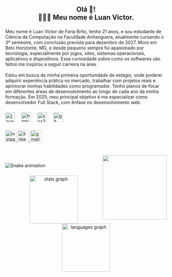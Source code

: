 <h2 align="center">Olá 👋! <br>👨🏾‍💻 Meu nome é Luan Victor.</h2>

###

<p align="left">Meu nome é Luan Victor de Faria Brito, tenho 21 anos, e sou estudante de Ciência da Computação na Faculdade Anhanguera, atualmente cursando o 3º semestre, com conclusão prevista para dezembro de 2027. Moro em Belo Horizonte, MG, e desde pequeno sempre fui apaixonado por tecnologia, especialmente por jogos, sites, sistemas operacionais, aplicativos e dispositivos. Essa curiosidade sobre como os softwares são feitos me inspirou a seguir carreira na área.<br><br>Estou em busca da minha primeira oportunidade de estágio, onde poderei adquirir experiência prática no mercado, trabalhar com projetos reais e aprimorar minhas habilidades como programador. Tenho planos de focar em diferentes áreas de desenvolvimento ao longo de cada ano da minha formação. Em 2025, meu principal objetivo é me especializar como desenvolvedor Full Stack, com ênfase no desenvolvimento web.</p>

###

<div align="left">
  <img src="https://cdn.jsdelivr.net/gh/devicons/devicon/icons/javascript/javascript-original.svg" height="30" alt="javascript logo"  />
  <img width="12" />
  <img src="https://cdn.jsdelivr.net/gh/devicons/devicon/icons/html5/html5-original.svg" height="30" alt="html5 logo"  />
  <img width="12" />
  <img src="https://cdn.jsdelivr.net/gh/devicons/devicon/icons/css3/css3-original.svg" height="30" alt="css3 logo"  />
  <img width="12" />
  <img src="https://cdn.jsdelivr.net/gh/devicons/devicon/icons/git/git-original.svg" height="30" alt="git logo"  />
</div>

###

<div align="left">
  <a href="https://www.instagram.com/luan_lvt/" target="_blank">
    <img src="https://img.shields.io/static/v1?message=Instagram&logo=instagram&label=&color=E4405F&logoColor=white&labelColor=&style=for-the-badge" height="35" alt="instagram logo"  />
  </a>
  <a href="https://www.linkedin.com/in/luan-victor-682585213/" target="_blank">
    <img src="https://img.shields.io/static/v1?message=LinkedIn&logo=linkedin&label=&color=0077B5&logoColor=white&labelColor=&style=for-the-badge" height="35" alt="linkedin logo"  />
  </a>
  <a href="Luanvct2003@gmail.com" target="_blank">
    <img src="https://img.shields.io/static/v1?message=Gmail&logo=gmail&label=&color=D14836&logoColor=white&labelColor=&style=for-the-badge" height="35" alt="gmail logo"  />
  </a>
</div>

###

<br clear="both">

<img align="right" height="200" src="https://i.gifer.com/HHq9.gif"  />

###

<img src="https://raw.githubusercontent.com/luanvictorfb/luanvictorfb/output/snake.svg" alt="Snake animation" />

###

<div align="center">
  <img src="https://github-readme-stats.vercel.app/api?username=luanvictorfb&hide_title=false&hide_rank=false&show_icons=true&include_all_commits=true&count_private=true&disable_animations=false&theme=dracula&locale=en&hide_border=false&order=1" height="150" alt="stats graph"  />
  <img src="https://github-readme-stats.vercel.app/api/top-langs?username=luanvictorfb&locale=pt-br&hide_title=false&layout=compact&card_width=320&langs_count=5&theme=dracula&hide_border=false&order=2" height="150" alt="languages graph"  />
</div>

###